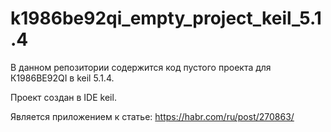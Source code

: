 # k1986be92qi_empty_project_keil_5.1.4

В данном репозитории содержится код пустого проекта для К1986ВЕ92QI в keil 5.1.4. 

Проект создан в IDE keil.

Является приложением к статье: https://habr.com/ru/post/270863/
